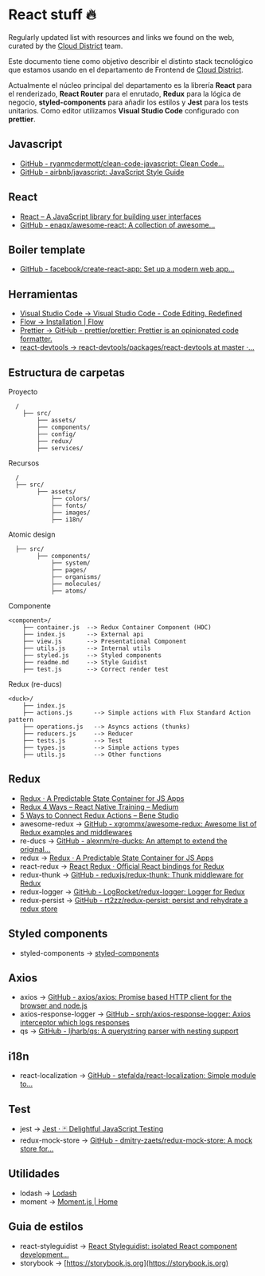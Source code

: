 # React stuff 🔥

Regularly updated list with resources and links we found on the web, curated by the [Cloud District](http://clouddistrict.com) team.

Este documento tiene como objetivo describir el distinto stack tecnológico que estamos usando en el departamento de Frontend de [Cloud District](http://clouddistrict.com).

Actualmente el núcleo principal del departamento  es la librería **React** para el renderizado, **React Router** para el enrutado, **Redux** para la lógica de negocio, **styled-components** para añadir los estilos y **Jest** para los tests unitarios. Como editor utilizamos **Visual Studio Code** configurado con **prettier**.

## Javascript

* [GitHub - ryanmcdermott/clean-code-javascript: Clean Code...](https://github.com/ryanmcdermott/clean-code-javascript)
* [GitHub - airbnb/javascript: JavaScript Style Guide](https://github.com/airbnb/javascript)

## React

* [React – A JavaScript library for building user interfaces](https://reactjs.org)
* [GitHub - enaqx/awesome-react: A collection of awesome...](https://github.com/enaqx/awesome-react)

## Boiler template

* [GitHub - facebook/create-react-app: Set up a modern web app...](https://github.com/facebookincubator/create-react-app)

## Herramientas

* [Visual Studio Code  → Visual Studio Code - Code Editing. Redefined](https://code.visualstudio.com/)
* [Flow → Installation | Flow](https://flow.org/en/docs/install/)
* [Prettier → GitHub - prettier/prettier: Prettier is an opinionated code formatter.](https://github.com/prettier/prettier)
* [react-devtools → react-devtools/packages/react-devtools at master ·...](https://github.com/facebook/react-devtools/tree/master/packages/react-devtools)

## Estructura de carpetas

Proyecto

```
  /
	├── src/                                     
        ├── assets/      
        ├── components/ 
        ├── config/         
        ├── redux/       
        ├── services/   
```

Recursos

```
  /                  
  ├── src/                                   
        ├── assets/ 
        	├── colors/  
            ├── fonts/   
            ├── images/ 
            ├── i18n/   
```

Atomic design

```
  ├── src/                                                    
        ├── components/             
            ├── system/    
            ├── pages/       
            ├── organisms/          
            ├── molecules/          
            ├── atoms/   
```

Componente

```
<component>/
    ├── container.js  --> Redux Container Component (HOC)
    ├── index.js      --> External api
    ├── view.js       --> Presentational Component 
    ├── utils.js      --> Internal utils
    ├── styled.js     --> Styled components
    ├── readme.md     --> Style Guidist
    ├── test.js       --> Correct render test
```

Redux (re-ducs)

```
<duck>/
    ├── index.js        
    ├── actions.js      --> Simple actions with Flux Standard Action pattern
    ├── operations.js   --> Asyncs actions (thunks)
    ├── reducers.js     --> Reducer 
    ├── tests.js        --> Test
    ├── types.js        --> Simple actions types
    ├── utils.js        --> Other functions
```

## Redux

* [Redux · A Predictable State Container for JS Apps](https://redux.js.org/)
* [Redux 4 Ways – React Native Training – Medium](https://medium.com/react-native-training/redux-4-ways-95a130da0cdc)
* [5 Ways to Connect Redux Actions – Bene Studio](https://blog.benestudio.co/5-ways-to-connect-redux-actions-3f56af4009c8)
* awesome-redux → [GitHub - xgrommx/awesome-redux: Awesome list of Redux examples and middlewares](https://github.com/xgrommx/awesome-redux)
* re-ducs → [GitHub - alexnm/re-ducks: An attempt to extend the original...](https://github.com/alexnm/re-ducks)
* redux → [Redux · A Predictable State Container for JS Apps](https://redux.js.org)
* react-redux → [React Redux · Official React bindings for Redux](https://react-redux.js.org)
* redux-thunk → [GitHub - reduxjs/redux-thunk: Thunk middleware for Redux](https://github.com/reduxjs/redux-thunk)
* redux-logger → [GitHub - LogRocket/redux-logger: Logger for Redux](https://github.com/LogRocket/redux-logger)
* redux-persist → [GitHub - rt2zz/redux-persist: persist and rehydrate a redux store](https://github.com/rt2zz/redux-persist)

## Styled components

* styled-components → [styled-components](https://www.styled-components.com)

## Axios

* axios → [GitHub - axios/axios: Promise based HTTP client for the browser and node.js](https://github.com/axios/axios)
* axios-response-logger → [GitHub - srph/axios-response-logger: Axios interceptor which logs responses](https://github.com/srph/axios-response-logger)
* qs → [GitHub - ljharb/qs: A querystring parser with nesting support](https://github.com/ljharb/qs)

## i18n

* react-localization → [GitHub - stefalda/react-localization: Simple module to...](https://github.com/stefalda/react-localization)

## Test

* jest → [Jest · 🃏 Delightful JavaScript Testing](https://jestjs.io/)
* redux-mock-store → [GitHub - dmitry-zaets/redux-mock-store: A mock store for...](https://github.com/dmitry-zaets/redux-mock-store)

## Utilidades

* lodash → [Lodash](https://lodash.com)
* moment → [Moment.js | Home](https://momentjs.com)

## Guia de estilos

* react-styleguidist → [React Styleguidist: isolated React component development...](https://react-styleguidist.js.org)
* storybook → [https://storybook.js.org](https://storybook.js.org) 